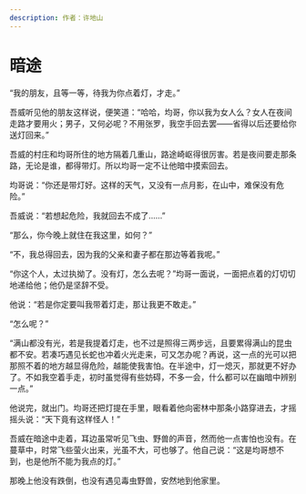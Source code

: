 ```yaml
---
description: 作者：许地山
---
```


# 暗途

&#x20;       “我的朋友，且等一等，待我为你点着灯，才走。”

&#x20;       吾威听见他的朋友这样说，便笑道：“哈哈，均哥，你以我为女人么？女人在夜间走路才要用火；男子，又何必呢？不用张罗，我空手回去罢——省得以后还要给你送灯回来。”

&#x20;       吾威的村庄和均哥所住的地方隔着几重山，路途崎岖得很厉害。若是夜间要走那条路，无论是谁，都得带灯。所以均哥一定不让他暗中摸索回去。

&#x20;       均哥说：“你还是带灯好。这样的天气，又没有一点月影，在山中，难保没有危险。”

&#x20;       吾威说：“若想起危险，我就回去不成了……”

&#x20;       “那么，你今晚上就住在我这里，如何？”

&#x20;       “不，我总得回去，因为我的父亲和妻子都在那边等着我呢。”

&#x20;       “你这个人，太过执拗了。没有灯，怎么去呢？”均哥一面说，一面把点着的灯切切地递给他；他仍是坚辞不受。

&#x20;       他说：“若是你定要叫我带着灯走，那让我更不敢走。”

&#x20;       “怎么呢？”

&#x20;       “满山都没有光，若是我提着灯走，也不过是照得三两步远，且要累得满山的昆虫都不安。若凑巧遇见长蛇也冲着火光走来，可又怎办呢？再说，这一点的光可以把那照不着的地方越显得危险，越能使我害怕。在半途中，灯一熄灭，那就更不好办了。不如我空着手走，初时虽觉得有些妨碍，不多一会，什么都可以在幽暗中辨别一点。”

&#x20;       他说完，就出门。均哥还把灯提在手里，眼看着他向密林中那条小路穿进去，才摇摇头说：“天下竟有这样怪人！”

&#x20;       吾威在暗途中走着，耳边虽常听见飞虫、野兽的声音，然而他一点害怕也没有。在蔓草中，时常飞些萤火出来，光虽不大，可也够了。他自己说：“这是均哥想不到，也是他所不能为我点的灯。”

&#x20;       那晚上他没有跌倒，也没有遇见毒虫野兽，安然地到他家里。
